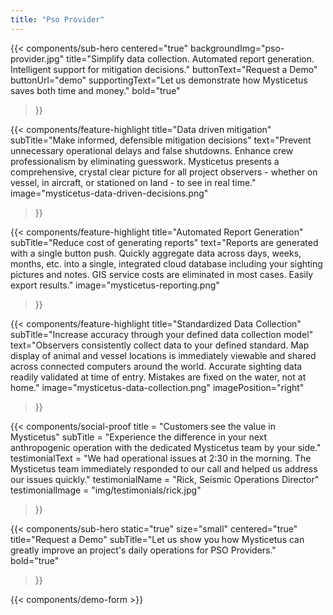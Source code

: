 ```yaml
---
title: "Pso Provider"
---
```


{{< components/sub-hero
	centered="true"
	backgroundImg="pso-provider.jpg"
	title="Simplify data collection. Automated report generation. Intelligent support for mitigation decisions."
	buttonText="Request a Demo"
	buttonUrl="demo"
	supportingText="Let us demonstrate how Mysticetus saves both time and money."
	bold="true"
>}}

{{< components/feature-highlight
	title="Data driven mitigation"
	subTitle="Make informed, defensible mitigation decisions"
	text="Prevent unnecessary operational delays and false shutdowns. Enhance crew professionalism by eliminating guesswork. Mysticetus presents a comprehensive, crystal clear picture for all project observers - whether on vessel, in aircraft, or stationed on land - to see in real time."
	image="mysticetus-data-driven-decisions.png"
>}}

{{< components/feature-highlight
	title="Automated Report Generation"
	subTitle="Reduce cost of generating reports"
	text="Reports are generated with a single button push. Quickly aggregate data across days, weeks, months, etc. into a single, integrated cloud database including your sighting pictures and notes. GIS service costs are eliminated in most cases. Easily export results."
	image="mysticetus-reporting.png"
>}}

{{< components/feature-highlight
	title="Standardized Data Collection"
	subTitle="Increase accuracy through your defined data collection model"
	text="Observers consistently collect data to your defined standard. Map display of animal and vessel locations is immediately  viewable and shared across connected computers around the world. Accurate sighting data readily validated at time of entry. Mistakes are fixed on the water, not at home."
	image="mysticetus-data-collection.png"
	imagePosition="right"
>}}

{{< components/social-proof 
	title = "Customers see the value in Mysticetus"
	subTitle = "Experience the difference in your next anthropogenic operation with the dedicated Mysticetus team by your side."
	testimonialText = "We had operational issues at 2:30 in the morning. The Mysticetus team immediately responded to our call and helped us address our issues quickly."
	testimonialName = "Rick, Seismic Operations Director"
	testimonialImage = "img/testimonials/rick.jpg"
>}}

{{< components/sub-hero
	static="true"
	size="small"
	centered="true"
	title="Request a Demo"
	subTitle="Let us show you how Mysticetus can greatly improve an project's daily operations for PSO Providers."
	bold="true"
>}}

{{< components/demo-form >}}

